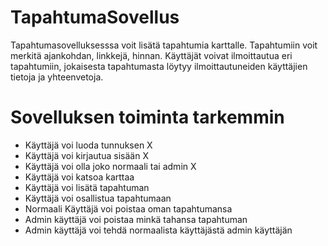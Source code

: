 # TapahtumaSovellus

Tapahtumasovelluksesssa voit lisätä tapahtumia karttalle. Tapahtumiin voit merkitä ajankohdan, linkkejä, hinnan. Käyttäjät voivat ilmoittautua eri tapahtumiin, jokaisesta tapahtumasta löytyy ilmoittautuneiden käyttäjien tietoja ja yhteenvetoja.

# Sovelluksen toiminta tarkemmin

- Käyttäjä voi luoda tunnuksen X
- Käyttäjä voi kirjautua sisään X
- Käyttäjä voi olla joko normaali tai admin X
- Käyttäjä voi katsoa karttaa
- Käyttäjä voi lisätä tapahtuman
- Käyttäjä voi osallistua tapahtumaan
- Normaali Käyttäjä voi poistaa oman tapahtumansa
- Admin käyttäjä voi poistaa minkä tahansa tapahtuman
- Admin käyttäjä voi tehdä normaalista käyttäjästä admin käyttäjän
